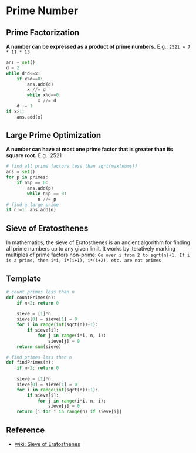 # Prime Number

## Prime Factorization

**A number can be expressed as a product of prime numbers.** E.g.: `2521 = 7 * 11 * 13`

``` py
ans = set()
d = 2
while d*d<=x:
    if x%d==0:
        ans.add(d)
        x //= d
        while x%d==0:
            x //= d
    d += 1
if x>1:
    ans.add(x)
```

## Large Prime Optimization

**A number can have at most one prime factor that is greater than its square root.** E.g.: 2521

``` py
# find all prime factors less than sqrt(max(nums))
ans = set()
for p in primes:
    if n%p == 0:
        ans.add(p)
        while n%p == 0:
            n //= p
# find a large prime
if n!=1: ans.add(n)
```

## Sieve of Eratosthenes

In mathematics, the sieve of Eratosthenes is an ancient algorithm for finding all prime numbers up to any given limit.
It works by iteratively marking multiples of prime factors non-prime:
    `Go over i from 2 to sqrt(n)+1. If i is a prime, then i*i, i*(i+1), i*(i+2), etc. are not primes`

## Template

```py
# count primes less than n
def countPrimes(n):
    if n<2: return 0
    
    sieve = [1]*n
    sieve[0] = sieve[1] = 0
    for i in range(int(sqrt(n))+1):
        if sieve[i]:
            for j in range(i*i, n, i): 
                sieve[j] = 0
    return sum(sieve)

# find primes less than n
def findPrimes(n):
    if n<2: return 0
    
    sieve = [1]*n
    sieve[0] = sieve[1] = 0
    for i in range(int(sqrt(n))+1):
        if sieve[i]:
            for j in range(i*i, n, i): 
                sieve[j] = 0
    return [i for i in range(n) if sieve[i]]
```

## Reference

- [wiki: Sieve of Eratosthenes](https://en.wikipedia.org/wiki/Sieve_of_Eratosthenes)
